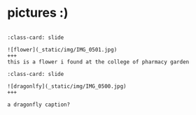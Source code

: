 # pictures :)


<div id='slideshow'>

```{include} _static/buttons.html
```


```{card}
:class-card: slide

![flower](_static/img/IMG_0501.jpg)
+++
this is a flower i found at the college of pharmacy garden
```

```{card}
:class-card: slide

![dragonlfy](_static/img/IMG_0500.jpg)
+++

a dragonfly caption?
```

</div>